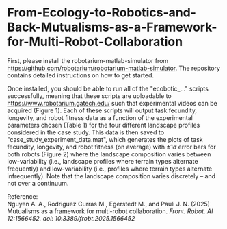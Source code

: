 # From-Ecology-to-Robotics-and-Back-Mutualisms-as-a-Framework-for-Multi-Robot-Collaboration

First, please install the robotarium-matlab-simulator from https://github.com/robotarium/robotarium-matlab-simulator. The repository contains detailed instructions on how to get started.

Once installed, you should be able to run all of the "ecobotic_..." scripts successfully, meaning that these scripts are uploadable to https://www.robotarium.gatech.edu/ such that experimental videos can be acquired (Figure 1). Each of these scripts will output task fecundity, longevity, and robot fitness data as a function of the experimental parameters chosen (Table 1) for the four different landscape profiles considered in the case study. This data is then saved to "case_study_experiment_data.mat", which generates the plots of task fecundity, longevity, and robot fitness (on average) with $\pm 1 \sigma$ error bars for both robots (Figure 2) where the landscape composition varies between low-variability (i.e., landscape profiles where terrain types alternate frequently) and low-variability (i.e., profiles where terrain types alternate infrequently). Note that the landscape composition varies discretely – and not over a continuum.   

Reference: <br>
Nguyen A. A., Rodriguez Curras M., Egerstedt M., and Pauli J. N. (2025) Mutualisms as a framework for multi-robot collaboration. <i>Front. Robot. AI<i> 12:1566452. doi: 10.3389/frobt.2025.1566452
